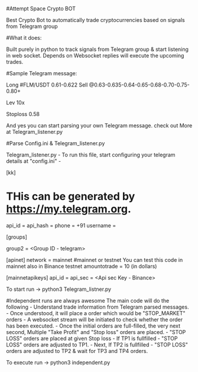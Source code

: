 #Attempt Space Crypto BOT

Best Crypto Bot to automatically trade cryptocurrencies based on signals from Telegram group

#What it does:

Built purely in python to track signals from Telegram group & start listening in web socket.
Depends on Websocket replies will execute the upcoming trades.

#Sample Telegram message:

Long #FLM/USDT 0.61-0.622
Sell @0.63-0.635-0.64-0.65-0.68-0.70-0.75-0.80+

Lev 10x

Stoploss 0.58

And yes you can start parsing your own Telegram message. check out More at Telegram_listener.py

#Parse Config.ini & Telegram_listener.py

Telegram_listener.py 
    - To run this file, start configuring your telegram details at "config.ini"
    - 

[kk]
# THis can be generated by https://my.telegram.org.
api_id = <apiid>
api_hash = <apihash>
phone = +91<MobileNumber>
username = <username of telegram>

[groups]

group2 = <Group ID - telegram>

[apinet]
network = mainnet
#mainnet or testnet You can test this code in mainnet also in Binance testnet
amountotrade = 10 (in dollars)

[mainnetapikeys]
api_id = <api ID Mainnet>
api_sec = <Api sec Key - Binance>


To start run -> python3 Telegram_listner.py

#Independent runs are always awesome 
The main code will do the following
    - Understand trade information from Telegram parsed messages.
    - Once understood, it will place a order which would be "STOP_MARKET" orders
        - A websocket stream will be initiated to check whether the order has been executed.
    - Once the initial orders are full-filled, the very next second, Multiple "Take Profit" and "Stop loss" orders are placed.
        - "STOP LOSS" orders are placed at given Stop loss
    - If TP1 is fullfilled
        - "STOP LOSS" orders are adjusted to TP1.
    - Next, If TP2 is fullfilled
        - "STOP LOSS" orders are adjusted to TP2 & wait for TP3 and TP4 orders.

To execute run -> python3 independent.py


